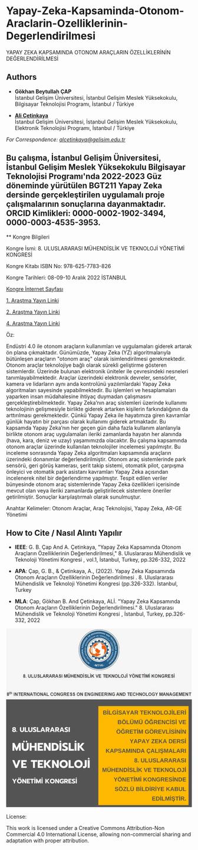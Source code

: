 # Yapay-Zeka-Kapsaminda-Otonom-Araclarin-Ozelliklerinin-Degerlendirilmesi

YAPAY ZEKA KAPSAMINDA OTONOM ARAÇLARIN ÖZELLİKLERİNİN DEĞERLENDİRİLMESİ

## Authors

- **Gökhan Beytullah ÇAP**  
  İstanbul Gelişim Üniversitesi, İstanbul Gelişim Meslek Yüksekokulu, Bilgisayar Teknolojisi Programı, İstanbul / Türkiye

- [**Ali Çetinkaya**](https://scholar.google.com.tr/citations?user=XSEW-NcAAAAJ)  
  İstanbul Gelişim Üniversitesi, İstanbul Gelişim Meslek Yüksekokulu, Elektronik Teknolojisi Programı, İstanbul / Türkiye
  
*For Correspondence: alcetinkaya@gelisim.edu.tr*

## Bu çalışma, İstanbul Gelişim Üniversitesi, İstanbul Gelişim Meslek Yüksekokulu Bilgisayar Teknolojisi Programı'nda 2022-2023 Güz döneminde yürütülen BGT211 Yapay Zeka dersinde gerçekleştirilen uygulamalı proje çalışmalarının sonuçlarına dayanmaktadır. ORCID Kimlikleri: 0000-0002-1902-3494, 0000-0003-4535-3953.

** Kongre Bilgileri

Kongre İsmi: 8. ULUSLARARASI MÜHENDİSLİK VE TEKNOLOJİ YÖNETİMİ KONGRESİ

Kongre Kitabı ISBN No: 978-625-7783-826

Kongre Tarihleri: 08-09-10 Aralık 2022 İSTANBUL

[Kongre İnternet Sayfası](https://www.muhendislikveteknolojiyonetimikongresi.org)

[1. Araştma Yayın Linki](https://scholar.google.com.tr/citations?view_op=view_citation&hl=tr&user=XSEW-NcAAAAJ&sortby=pubdate&citation_for_view=XSEW-NcAAAAJ:M3ejUd6NZC8C)

[2. Araştma Yayın Linki](https://avesis.gelisim.edu.tr/yayin/37a2c628-3f1a-4e03-ad22-2bc667e3998a/yapay-zeka-kapsaminda-otonom-araclarin-ozelliklerinin-degerlendirilmesi)

[4. Araştma Yayın Linki](https://www.instagram.com/p/Cl24S8VsLTN/)

Öz:

Endüstri 4.0 ile otonom araçların kullanımları ve uygulamaları giderek artarak ön plana çıkmaktadır. Günümüzde, Yapay Zeka (YZ) algoritmalarıyla bütünleşen araçların "otonom araç" olarak isimlendirilmesi gerekmektedir. Otonom araçlar teknolojiye bağlı olarak sürekli geliştirme gösteren sistemlerdir. Üzerinde bulunan elektronik üniteler ile çevresindeki nesneleri tanımlayabilmektedir. Araçlar üzerindeki elektronik devreler, sensörler, kamera ve lidarların aynı anda kontrolünü yazılımlardaki Yapay Zeka algoritmaları sayesinde yapabilmektedir. Bu işlemleri ve hesaplamaları yaparken insan müdahalesine ihtiyaç duymadan çalışmasını gerçekleştirebilmektedir. Yapay Zeka’nın araç sistemleri üzerinde kullanımı teknolojinin gelişmesiyle birlikte giderek artarken kişilerin farkındalığının da arttırılması gerekmektedir. Çünkü Yapay Zeka ile hayatımıza giren kavramlar günlük hayatın bir parçası olarak kullanımı giderek artmaktadır. Bu kapsamda Yapay Zeka’nın her geçen gün daha fazla kullanım alanlarıyla birlikte otonom araç uygulamaları ileriki zamanlarda hayatın her alanında (hava, kara, deniz ve uzay) yaşamımızda olacaktır. Bu çalışma kapsamında otonom araçlar üzerinde kullanılan teknolojiler incelemesi yapılmıştır. Bu inceleme sonrasında Yapay Zeka algoritmaları kapsamında araçların üzerindeki donanımlar değerlendirilmiştir. Otonom araç sistemlerinde park sensörü, geri görüş kamerası, şerit takip sistemi, otomatik pilot, çarpışma önleyici ve otomatik park asistanı kavramları Yapay Zeka açısından incelenerek nitel bir değerlendirme yapılmıştır. Tespit edilen veriler bünyesinde otonom araç sistemlerinde Yapay Zeka özellikleri içerisinde mevcut olan veya ileriki zamanlarda geliştirilecek sistemlere öneriler getirilmiştir. Sonuçlar karşılaştırmalı olarak sunulmuştur.

Anahtar Kelimeler: Otonom Araçlar, Araç Teknolojisi, Yapay Zeka, AR-GE Yönetimi

## How to Cite / Nasıl Alıntı Yapılır

- **IEEE**: G. B.  Çap And A.  Çetinkaya, "Yapay Zeka Kapsamında Otonom Araçların Özelliklerinin Değerlendirilmesi,"  8. Uluslararası Mühendislik ve Teknoloji Yönetimi Kongresi , vol.1, İstanbul, Turkey, pp.326-332, 2022                               

- **APA**: Çap, G. B.,  & Çetinkaya, A., (2022).  Yapay Zeka Kapsamında Otonom Araçların Özelliklerinin Değerlendirilmesi . 8. Uluslararası Mühendislik ve Teknoloji Yönetimi Kongresi (pp.326-332). İstanbul, Turkey                            
- **MLA**: Çap, Gökhan B.  And Çetinkaya, ALİ.  "Yapay Zeka Kapsamında Otonom Araçların Özelliklerinin Değerlendirilmesi."  8. Uluslararası Mühendislik ve Teknoloji Yönetimi Kongresi , İstanbul, Turkey, pp.326-332, 2022                

![alternatif metin](https://github.com/acetinkaya/Yapay-Zeka-Kapsaminda-Otonom-Araclarin-Ozelliklerinin-Degerlendirilmesi/blob/main/yz_bildiri.png)

License:

This work is licensed under a Creative Commons Attribution-Non Commercial 4.0 International License, allowing non-commercial sharing and adaptation with proper attribution.
